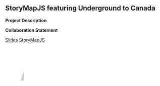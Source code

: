 <style type="text/css">
.portfolio-section { border:solid 2px #B5E853;border-radius:10px;padding:10px }
.portfolio-section header { background-color:#B5E853 }
.portfolio-section h2, .portfolio-section h3 { color:#1A1A1A;padding:5px 0 0 5px }

#map_img { position: absolute;clip: rect(0px,60px,200px,0px);height:100px;border-radius:25%;height:50%; }
</style>

<section>
  <h2>StoryMapJS featuring Underground to Canada</h2>
  
  <img id="map_img" src="images/original_utc.png" />
  
  <p><strong>Project Description</strong><br />  
  </p>
    
  <p><strong>Collaboration Statement</strong>    
  </p>
  
  <a href="https://brocku-my.sharepoint.com/personal/ng15fj_brocku_ca/_layouts/15/guestaccess.aspx?docid=0fbbb61338617493da7bc80063e958e03&authkey=AbQduR6YxP174-JkBwFUPMs">Slides</a>
  <a href="https://uploads.knightlab.com/storymapjs/d2b3daec4e5d99924036da6e3be830fa/undergroundtocanada/">StoryMapJS</a>
</section>
